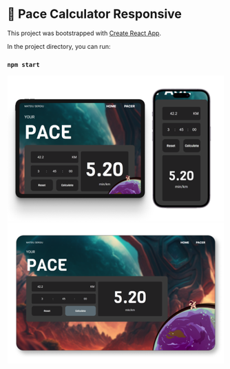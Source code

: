 # 🏃 Pace Calculator Responsive

This project was bootstrapped with [Create React App](https://github.com/facebook/create-react-app).

In the project directory, you can run:

### `npm start`


![preview img](src/assets/img/Preview_devices.png)
![preview img](src/assets/img/preview.png)



